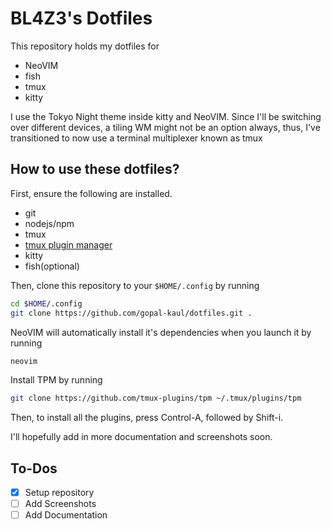 # BL4Z3's Dotfiles

This repository holds my dotfiles for

- NeoVIM
- fish
- tmux
- kitty

I use the Tokyo Night theme inside kitty and NeoVIM. Since I'll be switching over different devices, a tiling WM might not be an option always, thus, I've transitioned to now use a terminal multiplexer known as tmux

## How to use these dotfiles?

First, ensure the following are installed.

- git
- nodejs/npm
- tmux
- [tmux plugin manager](https://github.com/tmux-plugins/tpm)
- kitty
- fish(optional)

Then, clone this repository to your `$HOME/.config` by running

```sh
cd $HOME/.config
git clone https://github.com/gopal-kaul/dotfiles.git .
```

NeoVIM will automatically install it's dependencies when you launch it by running

```sh
neovim
```

Install TPM by running

```sh
git clone https://github.com/tmux-plugins/tpm ~/.tmux/plugins/tpm
```

Then, to install all the plugins, press Control-A, followed by Shift-i.

I'll hopefully add in more documentation and screenshots soon.

## To-Dos

- [x] Setup repository
- [ ] Add Screenshots
- [ ] Add Documentation
